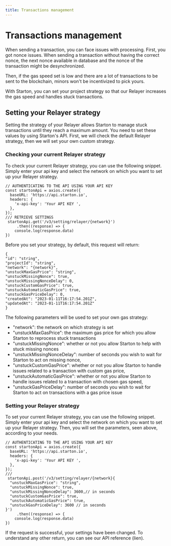 ```yaml
---
title: Transactions management 
---
```


# Transactions management 

When sending a transaction, you can face issues with processing.
 First, you got nonce issues. When sending a transaction without having the correct nonce, the next nonce available in database and the nonce of the transaction might be desynchronized. 

Then, if the gas speed set is low and there are a lot of transactions to be sent to the blockchain, minors won't be incentivized to pick yours. 

With Starton, you can set your project strategy so that our Relayer increases the gas speed and handles stuck transactions. 

## Setting your Relayer strategy

Setting the strategy of your Relayer allows Starton to manage stuck transactions until they reach a maximum amount. You need to set these values by using Starton's API. First, we will check the default Relayer strategy, then we will set your own custom strategy.

### Checking your current Relayer strategy 

To check your current Relayer strategy, you can use the following snippet. Simply enter your api key
 and select the network on which you want to set up your Relayer strategy. 

```
// AUTHENTICATING TO THE API USING YOUR API KEY
const startonApi = axios.create({
  baseURL: 'https://api.starton.io',
  headers: {
    'x-api-key': 'Your API KEY ',
  },
});
/// RETRIEVE SETTINGS 
 startonApi.get('/v3/setting/relayer/{network}')
     .then((response) => {
	console.log(response.data)
})
```

Before you set your strategy, by default, this request will return: 

```
{
"id": "string",
"projectId": "string",
"network": "{network}",
"unstuckMaxGasPrice": "string",
"unstuckMissingNonce": true,
"unstuckMissingNonceDelay": 0,
"unstuckCustomGasPrice": true,
"unstuckAutomaticGasPrice": true,
"unstuckGasPriceDelay": 0,
"createdAt": "2023-01-11T16:17:54.201Z",
"updatedAt": "2023-01-11T16:17:54.201Z"
}
```

The following parameters will be used to set your own gas strategy: 

- "network": the network on which strategy is set
- "unstuckMaxGasPrice": the maximum gas price for which you allow Starton to reprocess stuck transactions 
- "unstuckMissingNonce": whether or not you allow Starton to help with stuck missing nonces 
- "unstuckMissingNonceDelay": number of seconds you wish to wait for Starton to act on missing nonce,
- "unstuckCustomGasPrice": whether or not you allow Starton to handle issues related to a transaction with custom gas price,
- "unstuckAutomaticGasPrice": whether or not you allow Starton to handle issues related to a transaction with chosen gas speed,
- "unstuckGasPriceDelay": number of seconds you wish to wait for Starton to act on transactions with a gas price issue 

### Setting your Relayer strategy 

To set your current Relayer strategy, you can use the following snippet. Simply enter your api key
and select the network on which you want to set up your Relayer strategy. Then, you will set the parameters, seen above, according to your needs. 

```
// AUTHENTICATING TO THE API USING YOUR API KEY
const startonApi = axios.create({
  baseURL: 'https://api.starton.io',
  headers: {
    'x-api-key': 'Your API KEY ',
  },
});
/// 
 startonApi.post('/v3/setting/relayer/{network}{
  "unstuckMaxGasPrice": "string",
  "unstuckMissingNonce": true,
  "unstuckMissingNonceDelay": 3600,// in seconds 
  "unstuckCustomGasPrice": true,
  "unstuckAutomaticGasPrice": true,
  "unstuckGasPriceDelay": 3600 // in seconds 
}')
     .then((response) => {
	console.log(response.data)
})
```

If the request is successful, your settings have been changed. To understand any other return, you can see our API reference (lien). 